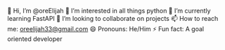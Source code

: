 👋 Hi, I’m @oreElijah
👀 I’m interested in all things python
🌱 I’m currently learning FastAPI
💞️ I’m looking to collaborate on projects
📫 How to reach me: oreelijah33@gmail.com 
😄 Pronouns: He/Him
⚡ Fun fact: A goal oriented developer 

<!---
oreElijah/oreElijah is a ✨ special ✨ repository because its `README.md` (this file) appears on your GitHub profile.
You can click the Preview link to take a look at your changes.
--->
